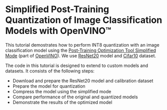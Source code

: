 # Simplified Post-Training Quantization of Image Classification Models with OpenVINO™ 

This tutorial demostrates how to perform INT8 quantization with an image classification model using the [Post-Training Optimization
Tool Simplified Mode](https://docs.openvino.ai/latest/pot_docs_simplified_mode.html) (part of [OpenVINO](https://docs.openvino.ai/)). We use [ResNet20](https://github.com/chenyaofo/pytorch-cifar-models/blob/master/pytorch_cifar_models/resnet.py) model and [Cifar10](http://pytorch.org/vision/main/generated/torchvision.datasets.CIFAR10.html) dataset.

The code in this tutorial is designed to extend to custom models and datasets. It consists of the following steps:
- Download and prepare the ResNet20 model and calibration dataset
- Prepare the model for quantization
- Compress the model using the simplified mode
- Compare performance of the original and quantized models
- Demonstrate the results of the optimized model
